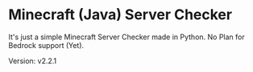 # Minecraft (Java) Server Checker

It's just a simple Minecraft Server Checker made in Python.
No Plan for Bedrock support (Yet).

Version: v2.2.1

